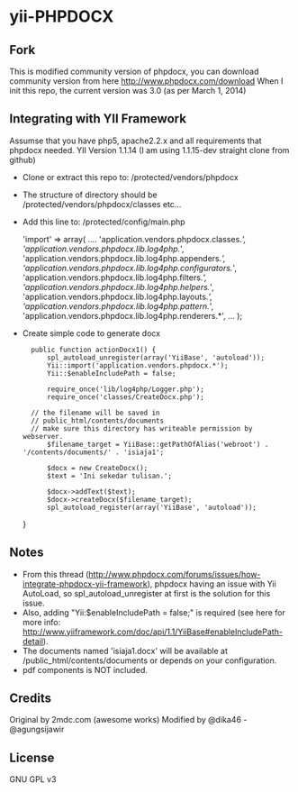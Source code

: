 yii-PHPDOCX
===========

Fork
----
This is modified community version of phpdocx, you can download community version from here http://www.phpdocx.com/download
When I init this repo, the current version was 3.0 (as per March 1, 2014)

Integrating with YII Framework
------------------------------
Assumse that you have php5, apache2.2.x and all requirements that phpdocx needed.
YII Version 1.1.14 (I am using 1.1.15-dev straight clone from github)

+ Clone or extract this repo to: /protected/vendors/phpdocx
+ The structure of directory should be /protected/vendors/phpdocx/classes etc...
+ Add this line to: /protected/config/main.php

	'import' => array(
		....
		'application.vendors.phpdocx.classes.*', 
		'application.vendors.phpdocx.lib.log4php.*',
		'application.vendors.phpdocx.lib.log4php.appenders.*',
		'application.vendors.phpdocx.lib.log4php.configurators.*',
		'application.vendors.phpdocx.lib.log4php.filters.*',
		'application.vendors.phpdocx.lib.log4php.helpers.*',
		'application.vendors.phpdocx.lib.log4php.layouts.*',
		'application.vendors.phpdocx.lib.log4php.pattern.*',
		'application.vendors.phpdocx.lib.log4php.renderers.*',
		...
	);

+ Create simple code to generate docx


        public function actionDocx1() {  
	        spl_autoload_unregister(array('YiiBase', 'autoload'));
	        Yii::import('application.vendors.phpdocx.*'); 
	        Yii::$enableIncludePath = false;
	        
	        require_once('lib/log4php/Logger.php');  
	        require_once('classes/CreateDocx.php');
	
		// the filename will be saved in
		// public_html/contents/documents 
		// make sure this directory has writeable permission by webserver.
	        $filename_target = YiiBase::getPathOfAlias('webroot') . '/contents/documents/' . 'isiaja1';
	
	        $docx = new CreateDocx();
	        $text = 'Ini sekedar tulisan.'; 
	
	        $docx->addText($text);
	        $docx->createDocx($filename_target);
	        spl_autoload_register(array('YiiBase', 'autoload'));
	}
	


Notes
-----
+ From this thread (http://www.phpdocx.com/forums/issues/how-integrate-phpdocx-yii-framework), phpdocx having an issue with Yii AutoLoad, so spl_autoload_unregister at first is the solution for this issue.
+ Also, adding "Yii:$enableIncludePath = false;" is required (see here for more info: http://www.yiiframework.com/doc/api/1.1/YiiBase#enableIncludePath-detail).
+ The documents named 'isiaja1.docx' will be available at /public_html/contents/documents or depends on your configuration.
+ pdf components is NOT included.

Credits
-------
Original by 2mdc.com (awesome works)
Modified by @dika46 - @agungsijawir

License
-------
GNU GPL v3
